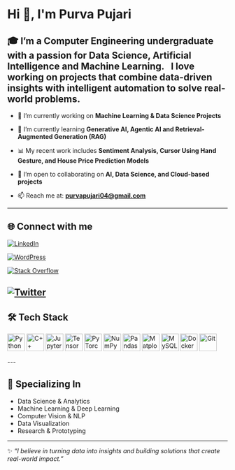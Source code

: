 # Hi 👋, I'm Purva Pujari  

🎓 I’m a Computer Engineering undergraduate with a passion for **Data Science, Artificial Intelligence and Machine Learning**.  
I love working on projects that combine **data-driven insights** with **intelligent automation** to solve real-world problems.  
---

- 🔭 I’m currently working on **Machine Learning & Data Science Projects**  

- 🌱 I’m currently learning **Generative AI, Agentic AI and Retrieval-Augmented Generation (RAG)**  

- 📊 My recent work includes **Sentiment Analysis, Cursor Using Hand Gesture, and House Price Prediction Models**  

- 🤝 I’m open to collaborating on **AI, Data Science, and Cloud-based projects**  

- 📫 Reach me at: **purvapujari04@gmail.com**  
---

## 🌐 Connect with me  

[![LinkedIn](https://img.shields.io/badge/LinkedIn-blue?logo=linkedin&logoColor=white)](https://www.linkedin.com/in/purva-pujari-02b453257/)  

[![WordPress](https://img.shields.io/badge/WordPress-21759B?logo=wordpress&logoColor=white)](https://wordpress.com/home/purvapujari04.wordpress.com)  

[![Stack Overflow](https://img.shields.io/badge/Stack%20Overflow-F58025?logo=stackoverflow&logoColor=white)](https://stackoverflow.com/users/31128659/purva-rajendra-pujari)  

[![Twitter](https://img.shields.io/badge/Twitter-1DA1F2?logo=twitter&logoColor=white)](https://x.com/PURVAA27)  
---

## 🛠️ Tech Stack
<p align="left">
<img src="https://cdn.jsdelivr.net/gh/devicons/devicon/icons/python/python-original.svg" height="40" alt="Python" />
<img src="https://cdn.jsdelivr.net/gh/devicons/devicon/icons/cplusplus/cplusplus-original.svg" height="40" alt="C++" />
<img src="https://cdn.jsdelivr.net/gh/devicons/devicon/icons/jupyter/jupyter-original-wordmark.svg" height="40" alt="Jupyter" />
<img src="https://cdn.jsdelivr.net/gh/devicons/devicon/icons/tensorflow/tensorflow-original.svg" height="40" alt="TensorFlow" />
<img src="https://cdn.jsdelivr.net/gh/devicons/devicon/icons/pytorch/pytorch-original.svg" height="40" alt="PyTorch" />
<img src="https://cdn.jsdelivr.net/gh/devicons/devicon/icons/numpy/numpy-original.svg" height="40" alt="NumPy" />
<img src="https://cdn.jsdelivr.net/gh/devicons/devicon/icons/pandas/pandas-original.svg" height="40" alt="Pandas" />
<img src="https://cdn.jsdelivr.net/gh/devicons/devicon/icons/matplotlib/matplotlib-original.svg" height="40" alt="Matplotlib" />
<img src="https://cdn.jsdelivr.net/gh/devicons/devicon/icons/mysql/mysql-original-wordmark.svg" height="40" alt="MySQL" />
<img src="https://cdn.jsdelivr.net/gh/devicons/devicon/icons/docker/docker-original.svg" height="40" alt="Docker" />
<img src="https://cdn.jsdelivr.net/gh/devicons/devicon/icons/git/git-original.svg" height="40" alt="Git" />
</p>
---

## 🧠 Specializing In
- Data Science & Analytics  
- Machine Learning & Deep Learning  
- Computer Vision & NLP  
- Data Visualization  
- Research & Prototyping  
---
✨ *“I believe in turning data into insights and building solutions that create real-world impact.”*
